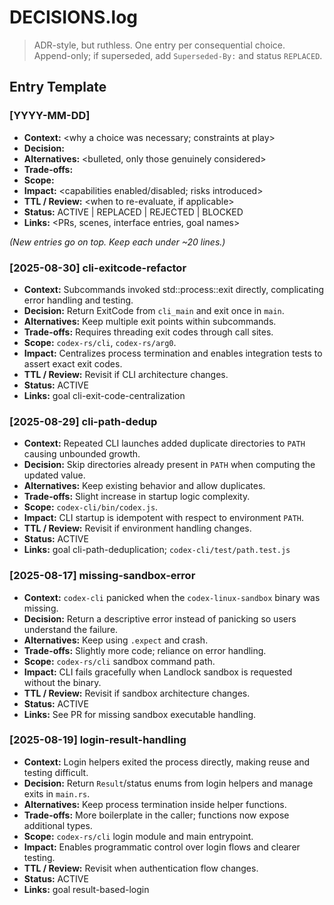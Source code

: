 # DECISIONS.log

> ADR-style, but ruthless. One entry per consequential choice.  
> Append-only; if superseded, add `Superseded-By:` and status `REPLACED`.

## Entry Template

### [YYYY-MM-DD] <short handle>

- **Context:** <why a choice was necessary; constraints at play>
- **Decision:** <the chosen path in one or two sentences>
- **Alternatives:** <bulleted, only those genuinely considered>
- **Trade-offs:** <what we accept to get the outcome>
- **Scope:** <surfaces or modules affected>
- **Impact:** <capabilities enabled/disabled; risks introduced>
- **TTL / Review:** <when to re-evaluate, if applicable>
- **Status:** ACTIVE | REPLACED | REJECTED | BLOCKED
- **Links:** <PRs, scenes, interface entries, goal names>

_(New entries go on top. Keep each under ~20 lines.)_
### [2025-08-30] cli-exitcode-refactor

- **Context:** Subcommands invoked std::process::exit directly, complicating error handling and testing.
- **Decision:** Return ExitCode from `cli_main` and exit once in `main`.
- **Alternatives:** Keep multiple exit points within subcommands.
- **Trade-offs:** Requires threading exit codes through call sites.
- **Scope:** `codex-rs/cli`, `codex-rs/arg0`.
- **Impact:** Centralizes process termination and enables integration tests to assert exact exit codes.
- **TTL / Review:** Revisit if CLI architecture changes.
- **Status:** ACTIVE
- **Links:** goal cli-exit-code-centralization


### [2025-08-29] cli-path-dedup

- **Context:** Repeated CLI launches added duplicate directories to `PATH` causing unbounded growth.
- **Decision:** Skip directories already present in `PATH` when computing the updated value.
- **Alternatives:** Keep existing behavior and allow duplicates.
- **Trade-offs:** Slight increase in startup logic complexity.
- **Scope:** `codex-cli/bin/codex.js`.
- **Impact:** CLI startup is idempotent with respect to environment `PATH`.
- **TTL / Review:** Revisit if environment handling changes.
- **Status:** ACTIVE
- **Links:** goal cli-path-deduplication; `codex-cli/test/path.test.js`

### [2025-08-17] missing-sandbox-error

- **Context:** `codex-cli` panicked when the `codex-linux-sandbox` binary was missing.
- **Decision:** Return a descriptive error instead of panicking so users understand the failure.
- **Alternatives:** Keep using `.expect` and crash.
- **Trade-offs:** Slightly more code; reliance on error handling.
- **Scope:** `codex-rs/cli` sandbox command path.
- **Impact:** CLI fails gracefully when Landlock sandbox is requested without the binary.
- **TTL / Review:** Revisit if sandbox architecture changes.
- **Status:** ACTIVE
- **Links:** See PR for missing sandbox executable handling.

### [2025-08-19] login-result-handling

- **Context:** Login helpers exited the process directly, making reuse and testing difficult.
- **Decision:** Return `Result`/status enums from login helpers and manage exits in `main.rs`.
- **Alternatives:** Keep process termination inside helper functions.
- **Trade-offs:** More boilerplate in the caller; functions now expose additional types.
- **Scope:** `codex-rs/cli` login module and main entrypoint.
- **Impact:** Enables programmatic control over login flows and clearer testing.
- **TTL / Review:** Revisit when authentication flow changes.
- **Status:** ACTIVE
- **Links:** goal result-based-login
